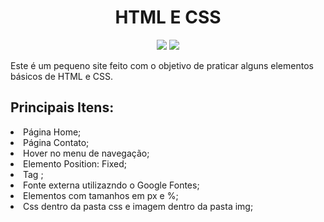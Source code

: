 <h1 align="center">HTML E CSS</h1>

<div align="center">
<img src="https://github.com/leignel/TrabalhoIndividualFront/assets/141193350/db34f1bf-3034-49ed-9f79-b1fb666da90d">
<img src="https://github.com/leignel/TrabalhoIndividualFront/assets/141193350/aece23b6-29ad-473a-87e7-29ee6f7c0ab7">
</div>

<p>Este é um pequeno site feito com o objetivo de praticar alguns elementos básicos de HTML e CSS.</p>

<h2>Principais Itens:</h2>
  <li>Página Home;</li>
  <li>Página Contato;</li>
  <li>Hover no menu de navegação;</li>
  <li>Elemento Position: Fixed;</li>
  <li>Tag <img>;</li>
  <li>Fonte externa utilizazndo o Google Fontes;</li>
  <li>Elementos com tamanhos em px e %;</li>
  <li>Css dentro da pasta css e imagem dentro da pasta img;</li>

 
